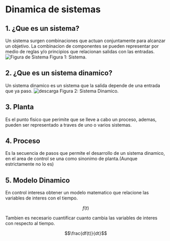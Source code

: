 # Dinamica de sistemas
##  1. ¿Que es un sistema?
Un sistema surgen combinaciones que actuan conjuntamente para alcanzar un objetivo. La combinacion de componentes se pueden representar por medio de reglas y/o principios que relacionan salidas con las entradas.
![Figura de Sistema ](https://github.com/user-attachments/assets/f010e959-f77a-43a0-b8ee-59d92361eef4)
Figura 1: Sistema.
## 2. ¿Que es un sistema dinamico?
Un sistema dinamico es un sistema que la salida depende de una entrada que ya paso.
![descarga](https://github.com/user-attachments/assets/488cec1a-7ca9-4ba1-a56b-8509b3ef9aeb)
Figura 2: Sistema Dinamico.
## 3. Planta
Es el punto fisico que perimite que se lleve a cabo un proceso, ademas, pueden ser representado a traves de uno o varios sistemas.
## 4. Proceso
Es la secuencia de pasos que permite el desarrollo de un sistema dinamico, en el area de control se una como sinonimo de planta.(Aunque estrictamente no lo es)
## 5. Modelo Dinamico
En control interesa obtener un modelo matematico que relacione las variables de interes con el tiempo.

$$f(t)$$

Tambien es necesario cuantificar cuanto cambia las variables de interes con respecto al tiempo.

$$\frac{df(t)}{dt}$$
